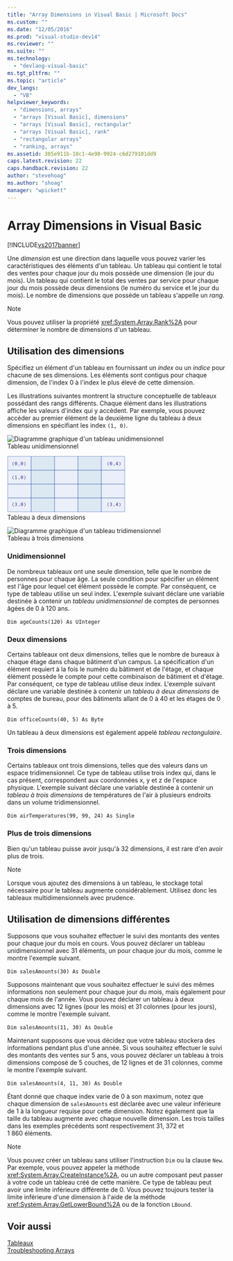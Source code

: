 ```yaml
---
title: "Array Dimensions in Visual Basic | Microsoft Docs"
ms.custom: ""
ms.date: "12/05/2016"
ms.prod: "visual-studio-dev14"
ms.reviewer: ""
ms.suite: ""
ms.technology: 
  - "devlang-visual-basic"
ms.tgt_pltfrm: ""
ms.topic: "article"
dev_langs: 
  - "VB"
helpviewer_keywords: 
  - "dimensions, arrays"
  - "arrays [Visual Basic], dimensions"
  - "arrays [Visual Basic], rectangular"
  - "arrays [Visual Basic], rank"
  - "rectangular arrays"
  - "ranking, arrays"
ms.assetid: 385e911b-18c1-4e98-9924-c6d279101dd9
caps.latest.revision: 22
caps.handback.revision: 22
author: "stevehoag"
ms.author: "shoag"
manager: "wpickett"
---
```

# Array Dimensions in Visual Basic
[!INCLUDE[vs2017banner](../../../../csharp/includes/vs2017banner.md)]

Une *dimension* est une direction dans laquelle vous pouvez varier les caractéristiques des éléments d'un tableau.  Un tableau qui contient le total des ventes pour chaque jour du mois possède une dimension \(le jour du mois\).  Un tableau qui contient le total des ventes par service pour chaque jour du mois possède deux dimensions \(le numéro du service et le jour du mois\).  Le nombre de dimensions que possède un tableau s'appelle un *rang*.  
  
> [!NOTE]
>  Vous pouvez utiliser la propriété <xref:System.Array.Rank%2A> pour déterminer le nombre de dimensions d'un tableau.  
  
## Utilisation des dimensions  
 Spécifiez un élément d'un tableau en fournissant un *index* ou un *indice* pour chacune de ses dimensions.  Les éléments sont contigus pour chaque dimension, de l'index 0 à l'index le plus élevé de cette dimension.  
  
 Les illustrations suivantes montrent la structure conceptuelle de tableaux possédant des rangs différents.  Chaque élément dans les illustrations affiche les valeurs d'index qui y accèdent.  Par exemple, vous pouvez accéder au premier élément de la deuxième ligne du tableau à deux dimensions en spécifiant les index `(1, 0)`.  
  
 ![Diagramme graphique d'un tableau unidimensionnel](../../../../visual-basic/programming-guide/language-features/arrays/media/arrayexdimone.png "ArrayExDimOne")  
Tableau unidimensionnel  
  
 ![Diagramme graphique d'un tableau bidimensionnel](../../../../visual-basic/programming-guide/language-features/arrays/media/arrayexdimtwo.gif "ArrayExDimTwo")  
Tableau à deux dimensions  
  
 ![Diagramme graphique d'un tableau tridimensionnel](../../../../visual-basic/programming-guide/language-features/arrays/media/arrayexdimthree.png "ArrayExDimThree")  
Tableau à trois dimensions  
  
### Unidimensionnel  
 De nombreux tableaux ont une seule dimension, telle que le nombre de personnes pour chaque âge.  La seule condition pour spécifier un élément est l'âge pour lequel cet élément possède le compte.  Par conséquent, ce type de tableau utilise un seul index.  L'exemple suivant déclare une variable destinée à contenir un *tableau unidimensionnel* de comptes de personnes âgées de 0 à 120 ans.  
  
```  
Dim ageCounts(120) As UInteger  
```  
  
### Deux dimensions  
 Certains tableaux ont deux dimensions, telles que le nombre de bureaux à chaque étage dans chaque bâtiment d'un campus.  La spécification d'un élément requiert à la fois le numéro du bâtiment et de l'étage, et chaque élément possède le compte pour cette combinaison de bâtiment et d'étage.  Par conséquent, ce type de tableau utilise deux index.  L'exemple suivant déclare une variable destinée à contenir un *tableau à deux dimensions* de comptes de bureau, pour des bâtiments allant de 0 à 40 et les étages de 0 à 5.  
  
```  
Dim officeCounts(40, 5) As Byte  
```  
  
 Un tableau à deux dimensions est également appelé *tableau rectangulaire*.  
  
### Trois dimensions  
 Certains tableaux ont trois dimensions, telles que des valeurs dans un espace tridimensionnel.  Ce type de tableau utilise trois index qui, dans le cas présent, correspondent aux coordonnées x, y et z de l'espace physique.  L'exemple suivant déclare une variable destinée à contenir un *tableau à trois dimensions* de températures de l'air à plusieurs endroits dans un volume tridimensionnel.  
  
```  
Dim airTemperatures(99, 99, 24) As Single  
```  
  
### Plus de trois dimensions  
 Bien qu'un tableau puisse avoir jusqu'à 32 dimensions, il est rare d'en avoir plus de trois.  
  
> [!NOTE]
>  Lorsque vous ajoutez des dimensions à un tableau, le stockage total nécessaire pour le tableau augmente considérablement. Utilisez donc les tableaux multidimensionnels avec prudence.  
  
## Utilisation de dimensions différentes  
 Supposons que vous souhaitez effectuer le suivi des montants des ventes pour chaque jour du mois en cours.  Vous pouvez déclarer un tableau unidimensionnel avec 31 éléments, un pour chaque jour du mois, comme le montre l'exemple suivant.  
  
```  
Dim salesAmounts(30) As Double  
```  
  
 Supposons maintenant que vous souhaitez effectuer le suivi des mêmes informations non seulement pour chaque jour du mois, mais également pour chaque mois de l'année.  Vous pouvez déclarer un tableau à deux dimensions avec 12 lignes \(pour les mois\) et 31 colonnes \(pour les jours\), comme le montre l'exemple suivant.  
  
```  
Dim salesAmounts(11, 30) As Double  
```  
  
 Maintenant supposons que vous décidez que votre tableau stockera des informations pendant plus d'une année.  Si vous souhaitez effectuer le suivi des montants des ventes sur 5 ans, vous pouvez déclarer un tableau à trois dimensions composé de 5 couches, de 12 lignes et de 31 colonnes, comme le montre l'exemple suivant.  
  
```  
Dim salesAmounts(4, 11, 30) As Double  
```  
  
 Étant donné que chaque index varie de 0 à son maximum, notez que chaque dimension de `salesAmounts` est déclarée avec une valeur inférieure de 1 à la longueur requise pour cette dimension.  Notez également que la taille du tableau augmente avec chaque nouvelle dimension.  Les trois tailles dans les exemples précédents sont respectivement 31, 372 et 1 860 éléments.  
  
> [!NOTE]
>  Vous pouvez créer un tableau sans utiliser l'instruction `Dim` ou la clause `New`.  Par exemple, vous pouvez appeler la méthode <xref:System.Array.CreateInstance%2A>, ou un autre composant peut passer à votre code un tableau créé de cette manière.  Ce type de tableau peut avoir une limite inférieure différente de 0.  Vous pouvez toujours tester la limite inférieure d'une dimension à l'aide de la méthode <xref:System.Array.GetLowerBound%2A> ou de la fonction `LBound`.  
  
## Voir aussi  
 [Tableaux](../../../../visual-basic/programming-guide/language-features/arrays/index.md)   
 [Troubleshooting Arrays](../../../../visual-basic/programming-guide/language-features/arrays/troubleshooting-arrays.md)